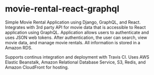 # movie-rental-react-graphql
Simple Movie Rental Application using Django, GraphQL, and React.  Integrates with 3rd party API for movie data that is accessible to React application using GraphQL.  Application allows users to authenticate and uses JSON web tokens.  After authentication, the user can search, view movie data, and manage movie rentals.  All information is stored in a Amazon RDS.

Supports continus integration and deployment with Travis CI.  Uses AWS Elastic Beanstalk, Amazon Relational Database Service, S3, Redis, and Amazon CloudFront for hosting.
